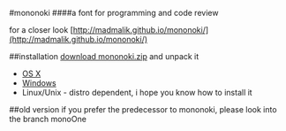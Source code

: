 #mononoki
####a font for programming and code review

for a closer look [http://madmalik.github.io/mononoki/](http://madmalik.github.io/mononoki/)

##installation
[download mononoki.zip](https://github.com/madmalik/mononoki/releases/download/1.2/mononoki.zip) and unpack it
* [OS X](http://support.apple.com/kb/HT2509)
* [Windows](http://windows.microsoft.com/en-us/windows-vista/install-or-uninstall-fonts)
* Linux/Unix - distro dependent, i hope you know how to install it

##old version
if you prefer the predecessor to mononoki, please look into the branch monoOne
